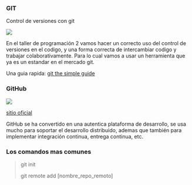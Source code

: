 ### GIT
Control de versiones con git

![](https://git-scm.com/images/logo@2x.png)

En el taller de programación 2 vamos hacer un correcto uso del control de versiones en el codigo, y una forma correcta de intercambiar codigo y trabajar colaborativamente. Para lo cual vamos a usar un herramienta que ya es un estandar en el mercado git.

Una guia rapida:
[git the simple guide](https://rogerdudler.github.io/git-guide/index.html)

### GitHub

![](https://cdn.businessinsider.es/sites/navi.axelspringer.es/public/media/image/2015/03/91973-github.jpg)

[sitio oficial](https://github.com/)

GitHub se ha convertido en una autentica plataforma de desarrollo, se usa mucho para soportar el desarrollo distribuido, ademas que también para implementar integración continua, entrega continua, etc.

### Los comandos mas comunes
>  git init
> 
>  git remote add [nombre_repo_remoto]
